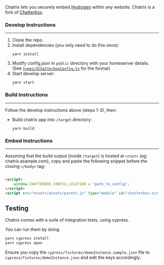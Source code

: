 Chatrix lets you securely embed [Hydrogen](https://github.com/vector-im/hydrogen-web) within any website. Chatrix is a
fork of [Chatterbox](https://github.com/vector-im/chatterbox).
    
### Develop Instructions
---
1) Clone the repo.
2) Install dependencies (you only need to do this once):
    ```properties
    yarn install
    ```
3) Modify config.json in `public` directory with your homeserver details.  
   (See [`types/IChatterboxConfig.ts`](https://github.com/Automattic/chatrix/blob/main/src/types/IChatterboxConfig.ts)
   for the format)
4) Start develop server:
    ```properties
    yarn start
    ```

### Build Instructions
---
Follow the develop instructions above (steps 1-3), then:

- Build chatrix app into `/target` directory:
    ```properties
    yarn build
    ```

### Embed Instructions
---
Assuming that the build output (inside `/target`) is hosted at `<root>` (eg: chatrix.example.com), copy and paste the
following snippet before the closing `</body>` tag:

```html

<script>
	window.CHATTERBOX_CONFIG_LOCATION = "path_to_config";
</script>
<script src="<root>/assets/parent.js" type="module" id="chatterbox-script"></script>
```

## Testing

Chatrix comes with a suite of integration tests, using cypress.

You can run them by doing
```sh
yarn cypress install
yarn cypress open
``` 

Ensure you copy the `cypress/fixtures/demoInstance.sample.json` file to `cypress/fixtures/demoInstance.json` and edit 
the keys accordingly.
